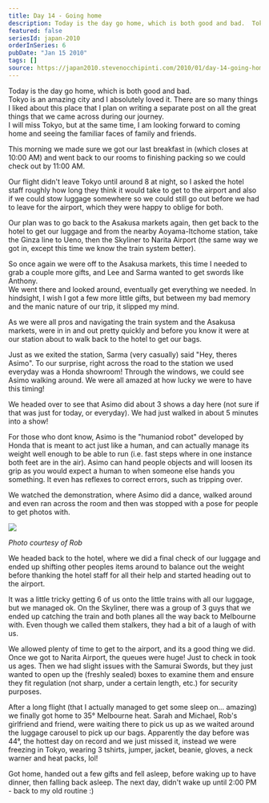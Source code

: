 ```yaml
---
title: Day 14 - Going home
description: Today is the day go home, which is both good and bad.  Tokyo is an amazing city and I absolutely loved it. There are so many things I liked ...
featured: false
seriesId: japan-2010
orderInSeries: 6
pubDate: "Jan 15 2010"
tags: []
source: https://japan2010.stevenocchipinti.com/2010/01/day-14-going-home.html
---
```


Today is the day go home, which is both good and bad.  
Tokyo is an amazing city and I absolutely loved it. There are so many things I liked about this place that I plan on writing a separate post on all the great things that we came across during our journey.  
I will miss Tokyo, but at the same time, I am looking forward to coming home and seeing the familiar faces of family and friends.

This morning we made sure we got our last breakfast in (which closes at 10:00 AM) and went back to our rooms to finishing packing so we could check out by 11:00 AM.

Our flight didn't leave Tokyo until around 8 at night, so I asked the hotel staff roughly how long they think it would take to get to the airport and also if we could stow luggage somewhere so we could still go out before we had to leave for the airport, which they were happy to oblige for both.

Our plan was to go back to the Asakusa markets again, then get back to the hotel to get our luggage and from the nearby Aoyama-Itchome station, take the Ginza line to Ueno, then the Skyliner to Narita Airport (the same way we got in, except this time we know the train system better).

So once again we were off to the Asakusa markets, this time I needed to grab a couple more gifts, and Lee and Sarma wanted to get swords like Anthony.  
We went there and looked around, eventually get everything we needed. In hindsight, I wish I got a few more little gifts, but between my bad memory and the manic nature of our trip, it slipped my mind.

As we were all pros and navigating the train system and the Asakusa markets, were in in and out pretty quickly and before you know it were at our station about to walk back to the hotel to get our bags.

Just as we exited the station, Sarma (very casually) said "Hey, theres Asimo". To our surprise, right across the road to the station we used everyday was a Honda showroom! Through the windows, we could see Asimo walking around. We were all amazed at how lucky we were to have this timing!

We headed over to see that Asimo did about 3 shows a day here (not sure if that was just for today, or everyday). We had just walked in about 5 minutes into a show!

For those who dont know, Asimo is the "humaniod robot" developed by Honda that is meant to act just like a human, and can actually manage its weight well enough to be able to run (i.e. fast steps where in one instance both feet are in the air). Asimo can hand people objects and will loosen its grip as you would expect a human to when someone else hands you something. It even has reflexes to correct errors, such as tripping over.

We watched the demonstration, where Asimo did a dance, walked around and even ran across the room and then was stopped with a pose for people to get photos with.

[![](https://3.bp.blogspot.com/_l2YQkMP1pOU/S08WzpIDSBI/AAAAAAAAAdg/35D1eJ0uJCw/s320/IMG_3267.JPG)](https://3.bp.blogspot.com/_l2YQkMP1pOU/S08WzpIDSBI/AAAAAAAAAdg/35D1eJ0uJCw/s1600-h/IMG_3267.JPG)

_Photo courtesy of Rob_

We headed back to the hotel, where we did a final check of our luggage and ended up shifting other peoples items around to balance out the weight before thanking the hotel staff for all their help and started heading out to the airport.

It was a little tricky getting 6 of us onto the little trains with all our luggage, but we managed ok. On the Skyliner, there was a group of 3 guys that we ended up catching the train and both planes all the way back to Melbourne with. Even though we called them stalkers, they had a bit of a laugh of with us.

We allowed plenty of time to get to the airport, and its a good thing we did. Once we got to Narita Airport, the queues were huge! Just to check in took us ages. Then we had slight issues with the Samurai Swords, but they just wanted to open up the (freshly sealed) boxes to examine them and ensure they fit regulation (not sharp, under a certain length, etc.) for security purposes.

After a long flight (that I actually managed to get some sleep on... amazing) we finally got home to 35° Melbourne heat. Sarah and Michael, Rob's girlfriend and friend, were waiting there to pick us up as we waited around the luggage carousel to pick up our bags. Apparently the day before was 44°, the hottest day on record and we just missed it, instead we were freezing in Tokyo, wearing 3 tshirts, jumper, jacket, beanie, gloves, a neck warner and heat packs, lol!

Got home, handed out a few gifts and fell asleep, before waking up to have dinner, then falling back asleep. The next day, didn't wake up until 2:00 PM - back to my old routine :)

